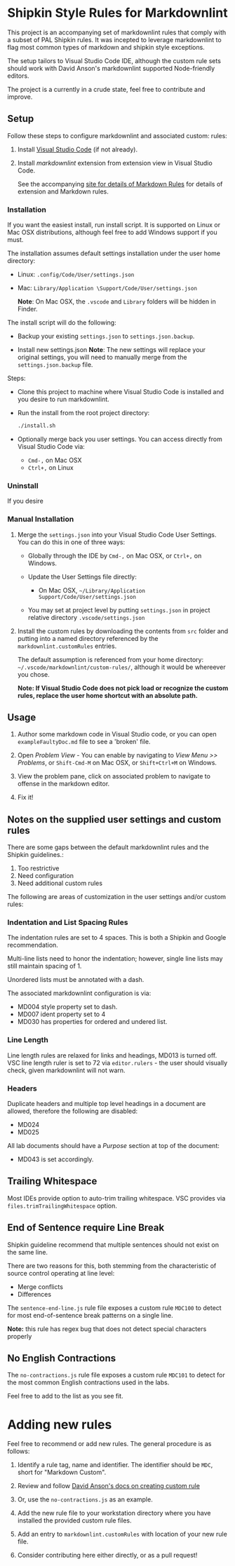 # Shipkin Style Rules for Markdownlint

This project is an accompanying set of markdownlint rules that comply
with a subset of PAL Shipkin rules.
It was incepted to leverage markdownlint to flag most common types of
markdown and shipkin style exceptions.

The setup tailors to Visual Studio Code IDE, although the custom rule
sets should work with David Anson's markdownlint supported Node-friendly
editors.

The project is a currently in a crude state, feel free to contribute and
improve.

## Setup

Follow these steps to configure markdownlint and associated custom:
rules:

1.  Install
    [Visual Studio Code](https://code.visualstudio.com/download)
    (if not already).

1.  Install *markdownlint* extension from extension view in
    Visual Studio Code.

    See the accompanying
    [site for details of Markdown Rules](https://github.com/DavidAnson/markdownlint)
    for details of extension and Markdown rules.

### Installation

If you want the easiest install, run install script.
It is supported on Linux or Mac OSX distributions, although feel free to
add Windows support if you must.

The installation assumes default settings installation under the user
home directory:

-   Linux:
    `.config/Code/User/settings.json`
-   Mac:
    `Library/Application \Support/Code/User/settings.json`

    **Note**: On Mac OSX, the `.vscode` and `Library` folders will be
    hidden in Finder.

The install script will do the following:

-   Backup your existing `settings.json` to `settings.json.backup`.

-   Install new settings.json
    **Note**: The new settings will replace your original settings, you
    will need to manually merge from the `settings.json.backup` file.

Steps:

-   Clone this project to machine where Visual Studio Code is installed
    and you desire to run markdownlint.

-   Run the install from the root project directory:

    ```bash
    ./install.sh
    ```

-   Optionally merge back you user settings.
    You can access directly from Visual Studio Code via:

    - `Cmd-,` on Mac OSX
    - `Ctrl+,` on Linux

### Uninstall

If you desire

### Manual Installation

1.  Merge the `settings.json` into your Visual Studio Code User
    Settings.
    You can do this in one of three ways:

    -   Globally through the IDE by `Cmd-,` on Mac OSX, or `Ctrl+,` on
        Windows.

    -   Update the User Settings file directly:

        -   On Mac OSX,
            `~/Library/Application Support/Code/User/settings.json`

    -   You may set at project level by putting `settings.json` in
        project relative directory `.vscode/settings.json`

1.  Install the custom rules by downloading the contents from `src`
    folder and putting into a named directory referenced by the
    `markdownlint.customRules` entries.

    The default assumption is referenced from your home directory:
    `~/.vscode/markdownlint/custom-rules/`, although it would be
    whereever you chose.

    **Note:
    If Visual Studio Code does not pick load or recognize the
    custom rules, replace the user home shortcut with an absolute
    path.**

## Usage

1.  Author some markdown code in Visual Studio code, or you can open
    `exampleFaultyDoc.md` file to see a 'broken' file.

1.  Open *Problem View* - You can enable by navigating to
    *View Menu >> Problems*, or `Shift-Cmd-M` on Mac OSX, or
    `Shift+Ctrl+M` on Windows.

1.  View the problem pane, click on associated problem to navigate to
    offense in the markdown editor.

1.  Fix it!

## Notes on the supplied user settings and custom rules

There are some gaps between the default markdownlint rules
and the Shipkin guidelines.:

1. Too restrictive
1. Need configuration
1. Need additional custom rules

The following are areas of customization in the user settings and/or
custom rules:

### Indentation and List Spacing Rules

The indentation rules are set to 4 spaces.
This is both a Shipkin and Google recommendation.

Multi-line lists need to honor the indentation; however, single line
lists may still maintain spacing of 1.

Unordered lists must be annotated with a dash.

The associated markdownlint configuration is via:

- MD004 style property set to dash.
- MD007 ident property set to 4
- MD030 has properties for ordered and undered list.

### Line Length

Line length rules are relaxed for links and headings, MD013 is turned
off.
VSC line length ruler is set to 72 via `editor.rulers` - the user
should visually check, given markdownlint will not warn.

### Headers

Duplicate headers and multiple top level headings in a
document are allowed, therefore the following are disabled:

- MD024
- MD025

All lab documents should have a *Purpose* section at top of the
document:

- MD043 is set accordingly.

## Trailing Whitespace

Most IDEs provide option to auto-trim trailing whitespace.
VSC provides via `files.trimTrailingWhitespace` option.

## End of Sentence require Line Break

Shipkin guideline recommend that multiple sentences should not exist on
the same line.

There are two reasons for this, both stemming from the characteristic
of source control operating at line level:

- Merge conflicts
- Differences

The `sentence-end-line.js` rule file exposes a custom rule `MDC100`
to detect for most end-of-sentence break patterns on a single line.

**Note:** this rule has regex bug that does not detect special
characters properly

## No English Contractions

The `no-contractions.js` rule file exposes a custom rule `MDC101` to
detect for the most common English contractions used in the labs.

Feel free to add to the list as you see fit.

# Adding new rules

Feel free to recommend or add new rules.
The general procedure is as follows:

1.  Identify a rule tag, name and identifier.
    The identifier should be `MDC`, short for "Markdown Custom".

1.  Review and follow
    [David Anson's docs on creating custom rule](https://github.com/DavidAnson/markdownlint/blob/master/doc/CustomRules.md)

1.  Or, use the `no-contractions.js` as an example.

1.  Add the new rule file to your workstation directory where you have
    installed the provided custom rule files.

1.  Add an entry to `markdownlint.customRules` with location of your new
    rule file.

1.  Consider contributing here either directly, or as a pull request!